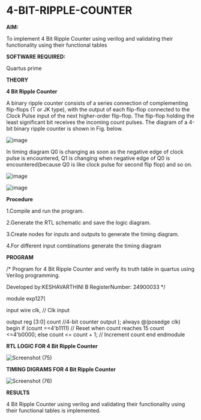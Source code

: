 # 4-BIT-RIPPLE-COUNTER

**AIM:**

To implement  4 Bit Ripple Counter using verilog and validating their functionality using their functional tables

**SOFTWARE REQUIRED:**

Quartus prime

**THEORY**

**4 Bit Ripple Counter**

A binary ripple counter consists of a series connection of complementing flip-flops (T or JK type), with the output of each flip-flop connected to the Clock Pulse input of the next higher-order flip-flop. The flip-flop holding the least significant bit receives the incoming count pulses. The diagram of a 4-bit binary ripple counter is shown in Fig. below.

![image](https://github.com/naavaneetha/4-BIT-RIPPLE-COUNTER/assets/154305477/cb4b74d4-31ab-4359-95d0-d22e67daba13)

In timing diagram Q0 is changing as soon as the negative edge of clock pulse is encountered, Q1 is changing when negative edge of Q0 is encountered(because Q0 is like clock pulse for second flip flop) and so on.

![image](https://github.com/naavaneetha/4-BIT-RIPPLE-COUNTER/assets/154305477/a573a7d6-014e-4e54-93e6-e2ac9530960b)

![image](https://github.com/naavaneetha/4-BIT-RIPPLE-COUNTER/assets/154305477/85e1958a-2fc1-49bb-9a9f-d58ccbf3663c)

**Procedure**

1.Compile and run the program.

2.Generate the RTL schematic and save the logic diagram.

3.Create nodes for inputs and outputs to generate the timing diagram.

4.For different input combinations generate the timing diagram

**PROGRAM**

/* Program for 4 Bit Ripple Counter and verify its truth table in quartus using Verilog programming.

 Developed by:KESHAVARTHINI B  RegisterNumber: 24900033
*/

module exp127(

input wire clk, // Clk input

output reg [3:0] count //4-bit counter output
);
always @(posedge clk) begin
if (count ==4'b1111) // Reset when count reaches 15
    count <=4'b0000;
else 
    count <= count + 1; // Increment count
end
endmodule


**RTL LOGIC FOR 4 Bit Ripple Counter**

![Screenshot (75)](https://github.com/user-attachments/assets/74277fc2-b6cc-4825-8a4c-93ac076dcd78)


**TIMING DIGRAMS FOR 4 Bit Ripple Counter**

![Screenshot (76)](https://github.com/user-attachments/assets/86022d16-fca8-448e-9cf6-e5102ab45087)


**RESULTS**

4 Bit Ripple Counter using verilog and validating their functionality using their functional tables is
implemented.
